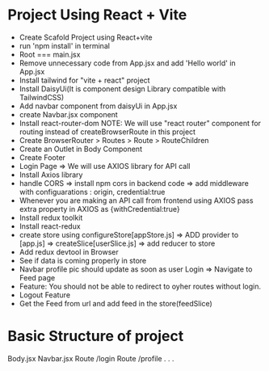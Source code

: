 # Project Using React + Vite

- Create Scafold Project using React+vite 
- run 'npm install' in terminal
- Root === main.jsx
- Remove unnecessary code from App.jsx and add 'Hello world' in App.jsx
- Install tailwind for "vite + react" project
- Install DaisyUi(It is component design Library compatible with TailwindCSS)
- Add navbar component from daisyUi in App.jsx
- create Navbar.jsx component
- Install react-router-dom
  NOTE: We will use "react router" component for routing instead of createBrowserRoute in this project
- Create BrowserRouter > Routes > Route > RouteChildren
- Create an Outlet in Body Component
- Create Footer
- Login Page => We will use AXIOS library for API call
- Install Axios library
- handle CORS => install npm cors in backend code => add middleware with configuarations : origin, credential:true
- Whenever you are making an API call from frontend using AXIOS pass extra property in AXIOS as {withCredential:true}
- Install redux toolkit
- Install react-redux
- create store using configureStore[appStore.js] => ADD provider to [app.js] => createSlice[userSlice.js] => add reducer to store
- Add redux devtool in Browser
- See if data is coming properly in store
- Navbar profile pic should update as soon as user Login => Navigate to Feed page
- Feature: You should not be able to redirect to oyher routes without login.
- Logout Feature
- Get the Feed from url and add feed in the store(feedSlice)





# Basic Structure of project
  
  Body.jsx
    Navbar.jsx
        Route /login
        Route /profile
        .
        .
        .

